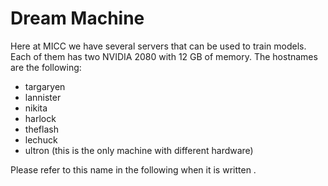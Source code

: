 # Dream Machine

Here at MICC we have several servers that can be used to train models. Each of them has two NVIDIA 2080 with 12 GB of memory. The hostnames are the following:

* targaryen
* lannister
* nikita
* harlock
* theflash
* lechuck
* ultron (this is the only machine with different hardware)


Please refer to this name in the following when it is written <server-name>.
